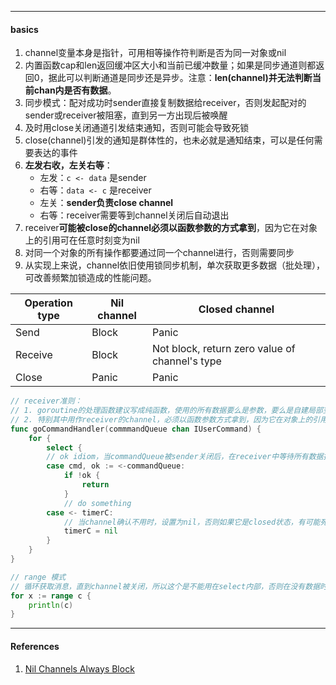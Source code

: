 

---

#### basics

1. channel变量本身是指针，可用相等操作符判断是否为同一对象或nil
2. 内置函数cap和len返回缓冲区大小和当前已缓冲数量；如果是同步通道则都返回0，据此可以判断通道是同步还是异步。注意：**len(channel)并无法判断当前chan内是否有数据**。
3. 同步模式：配对成功时sender直接复制数据给receiver，否则发起配对的sender或receiver被阻塞，直到另一方出现后被唤醒
4. 及时用close关闭通道引发结束通知，否则可能会导致死锁
5. close(channel)引发的通知是群体性的，也未必就是通知结束，可以是任何需要表达的事件
6. **左发右收，左关右等**：
   - 左发：`c <- data` 是sender
   - 右等：`data <- c` 是receiver
   - 左关：**sender负责close channel**
   - 右等：receiver需要等到channel关闭后自动退出
7. receiver**可能被close的channel必须以函数参数的方式拿到**，因为它在对象上的引用可在任意时刻变为nil
8. 对同一个对象的所有操作都要通过同一个channel进行，否则需要同步
9. 从实现上来说，channel依旧使用锁同步机制，单次获取更多数据（批处理），可改善频繁加锁造成的性能问题。



| Operation type | Nil channel | Closed channel                                 |
| -------------- | ----------- | ---------------------------------------------- |
| Send           | Block       | Panic                                          |
| Receive        | Block       | Not block, return zero value of channel's type |
| Close          | Panic       | Panic                                          |



```go
// receiver准则：
// 1. goroutine的处理函数建议写成纯函数，使用的所有数据要么是参数，要么是自建局部变量
// 2. 特别其中用作receiver的channel，必须以函数参数方式拿到，因为它在对象上的引用可在任意时刻变为nil
func goCommandHandler(commmandQueue chan IUserCommand) {
	for {
		select {
		// ok idiom，当commandQueue被sender关闭后，在receiver中等待所有数据接收完毕后自动退出
		case cmd, ok := <-commandQueue:
			if !ok {
				return
			}
            // do something
        case <- timerC:
        	// 当channel确认不用时，设置为nil，否则如果它是closed状态，有可能死循环
        	timerC = nil
        }
    }
}

// range 模式
// 循环获取消息，直到channel被关闭，所以这个是不能用在select内部，否则在没有数据时会block
for x := range c {
    println(c)
}
```



----

#### References

1. [Nil Channels Always Block](https://www.godesignpatterns.com/2014/05/nil-channels-always-block.html)